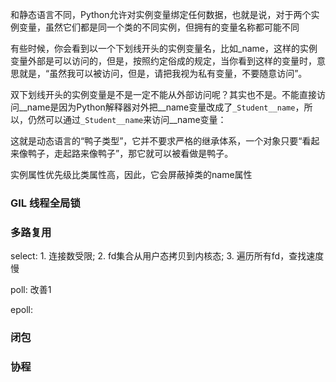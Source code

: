 和静态语言不同，Python允许对实例变量绑定任何数据，也就是说，对于两个实例变量，虽然它们都是同一个类的不同实例，但拥有的变量名称都可能不同



有些时候，你会看到以一个下划线开头的实例变量名，比如_name，这样的实例变量外部是可以访问的，但是，按照约定俗成的规定，当你看到这样的变量时，意思就是，“虽然我可以被访问，但是，请把我视为私有变量，不要随意访问”。



双下划线开头的实例变量是不是一定不能从外部访问呢？其实也不是。不能直接访问__name是因为Python解释器对外把__name变量改成了`_Student__name`，所以，仍然可以通过`_Student__name`来访问__name变量：



这就是动态语言的“鸭子类型”，它并不要求严格的继承体系，一个对象只要“看起来像鸭子，走起路来像鸭子”，那它就可以被看做是鸭子。



实例属性优先级比类属性高，因此，它会屏蔽掉类的name属性



### GIL 线程全局锁

### 多路复用

select:   1. 连接数受限; 2. fd集合从用户态拷贝到内核态; 3. 遍历所有fd，查找速度慢

poll:        改善1

epoll:



### 闭包

### 协程